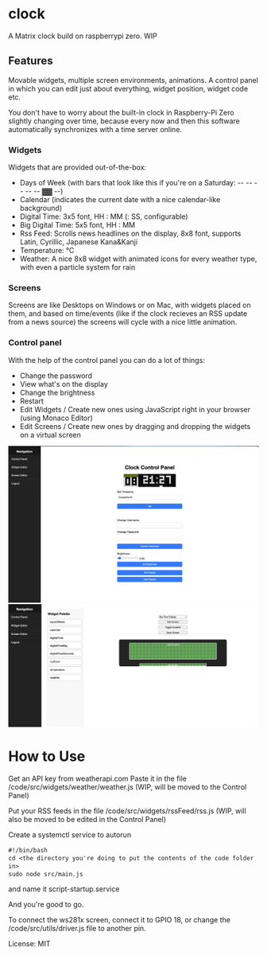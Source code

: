 # clock

A Matrix clock build on raspberrypi zero.
WIP

## Features
Movable widgets, multiple screen environments, animations.
A control panel in which you can edit just about everything, widget position, widget code etc.

You don't have to worry about the built-in clock in Raspberry-Pi Zero slightly changing over time, because every now and then this software automatically synchronizes with a time server online. 

### Widgets

Widgets that are provided out-of-the-box:
 - Days of Week (with bars that look like this if you're on a Saturday: -- -- -- -- -- ▓▓ --)
 - Calendar (indicates the current date with a nice calendar-like background)
 - Digital Time: 3x5 font, HH : MM (: SS, configurable)
 - Big Digital Time: 5x5 font, HH : MM
 - Rss Feed: Scrolls news headlines on the display, 8x8 font, supports Latin, Cyrillic, Japanese Kana&Kanji
 - Temperature: <temperature>°C
 - Weather: A nice 8x8 widget with animated icons for every weather type, with even a particle system for rain

### Screens

Screens are like Desktops on Windows or on Mac, with widgets placed on them, and based on time/events (like if the clock recieves an RSS update from a news source) the screens will cycle with a nice little animation.

### Control panel

With the help of the control panel you can do a lot of things:
 - Change the password
 - View what's on the display
 - Change the brightness
 - Restart
 - Edit Widgets / Create new ones using JavaScript right in your browser (using Monaco Editor)
 - Edit Screens / Create new ones by dragging and dropping the widgets on a virtual screen

![Main page of Control Panel](./c1.png)
![Screen configuration](./c2.png)

# How to Use

Get an API key from weatherapi.com
Paste it in the file /code/src/widgets/weather/weather.js (WIP, will be moved to the Control Panel)

Put your RSS feeds in the file /code/src/widgets/rssFeed/rss.js (WIP, will also be moved to be edited in the Control Panel)

Create a systemctl service to autorun
```
#!/bin/bash
cd <the directory you're doing to put the contents of the code folder in>
sudo node src/main.js
```
and name it script-startup.service

And you're good to go.

To connect the ws281x screen, connect it to GPIO 18, or change the /code/src/utils/driver.js file to another pin.



License: MIT
